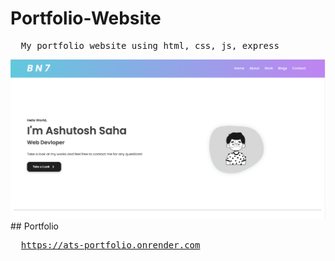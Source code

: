 # Portfolio-Website
<pre>
  My portfolio website using html, css, js, express
</pre>
<img src="./port.png" alt="">
## Portfolio 
<pre>
  <a href="https://ats-portfolio.onrender.com">https://ats-portfolio.onrender.com</a>
</pre>
